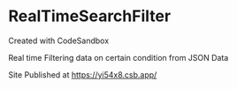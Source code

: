 # RealTimeSearchFilter
Created with CodeSandbox

Real time Filtering data on certain condition from JSON Data

Site Published at https://yi54x8.csb.app/
